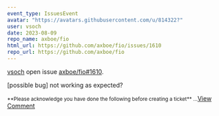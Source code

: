 ```yaml
---
event_type: IssuesEvent
avatar: "https://avatars.githubusercontent.com/u/814322?"
user: vsoch
date: 2023-08-09
repo_name: axboe/fio
html_url: https://github.com/axboe/fio/issues/1610
repo_url: https://github.com/axboe/fio
---
```


<a href='https://github.com/vsoch' target='_blank'>vsoch</a> open issue <a href='https://github.com/axboe/fio/issues/1610' target='_blank'>axboe/fio#1610</a>.

<p>[possible bug] not working as expected?</p><small>**Please acknowledge you have done the following before creating a ticket**...</small><a href='https://github.com/axboe/fio/issues/1610' target='_blank'>View Comment</a>